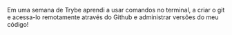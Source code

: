 Em uma semana de Trybe aprendi a usar comandos no terminal, a criar o git e acessa-lo remotamente através do Github e administrar versões do meu código!
